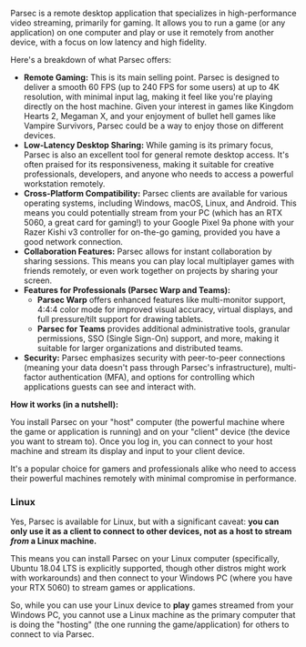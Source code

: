 Parsec is a remote desktop application that specializes in high-performance video streaming, primarily for gaming. It allows you to run a game (or any application) on one computer and play or use it remotely from another device, with a focus on low latency and high fidelity.

Here's a breakdown of what Parsec offers:

* **Remote Gaming:** This is its main selling point. Parsec is designed to deliver a smooth 60 FPS (up to 240 FPS for some users) at up to 4K resolution, with minimal input lag, making it feel like you're playing directly on the host machine. Given your interest in games like Kingdom Hearts 2, Megaman X, and your enjoyment of bullet hell games like Vampire Survivors, Parsec could be a way to enjoy those on different devices.
* **Low-Latency Desktop Sharing:** While gaming is its primary focus, Parsec is also an excellent tool for general remote desktop access. It's often praised for its responsiveness, making it suitable for creative professionals, developers, and anyone who needs to access a powerful workstation remotely.
* **Cross-Platform Compatibility:** Parsec clients are available for various operating systems, including Windows, macOS, Linux, and Android. This means you could potentially stream from your PC (which has an RTX 5060, a great card for gaming!) to your Google Pixel 9a phone with your Razer Kishi v3 controller for on-the-go gaming, provided you have a good network connection.
* **Collaboration Features:** Parsec allows for instant collaboration by sharing sessions. This means you can play local multiplayer games with friends remotely, or even work together on projects by sharing your screen.
* **Features for Professionals (Parsec Warp and Teams):**
    * **Parsec Warp** offers enhanced features like multi-monitor support, 4:4:4 color mode for improved visual accuracy, virtual displays, and full pressure/tilt support for drawing tablets.
    * **Parsec for Teams** provides additional administrative tools, granular permissions, SSO (Single Sign-On) support, and more, making it suitable for larger organizations and distributed teams.
* **Security:** Parsec emphasizes security with peer-to-peer connections (meaning your data doesn't pass through Parsec's infrastructure), multi-factor authentication (MFA), and options for controlling which applications guests can see and interact with.

**How it works (in a nutshell):**

You install Parsec on your "host" computer (the powerful machine where the game or application is running) and on your "client" device (the device you want to stream to). Once you log in, you can connect to your host machine and stream its display and input to your client device.

It's a popular choice for gamers and professionals alike who need to access their powerful machines remotely with minimal compromise in performance.

### Linux

Yes, Parsec is available for Linux, but with a significant caveat: **you can only use it as a client to connect to other devices, not as a host to stream *from* a Linux machine.**

This means you can install Parsec on your Linux computer (specifically, Ubuntu 18.04 LTS is explicitly supported, though other distros might work with workarounds) and then connect to your Windows PC (where you have your RTX 5060) to stream games or applications.

So, while you can use your Linux device to **play** games streamed from your Windows PC, you cannot use a Linux machine as the primary computer that is doing the "hosting" (the one running the game/application) for others to connect to via Parsec.